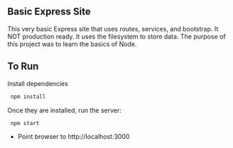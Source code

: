## Basic Express Site
This very basic Express site that uses routes, services, and bootstrap. It NOT production ready. It uses the filesystem to store data. The purpose of this project was to learn the basics of Node.
## To Run
Install dependencies
```javascript
 npm install
```
Once they are installed, run the server:
```javascript
 npm start
```

* Point browser to http://localhost:3000
